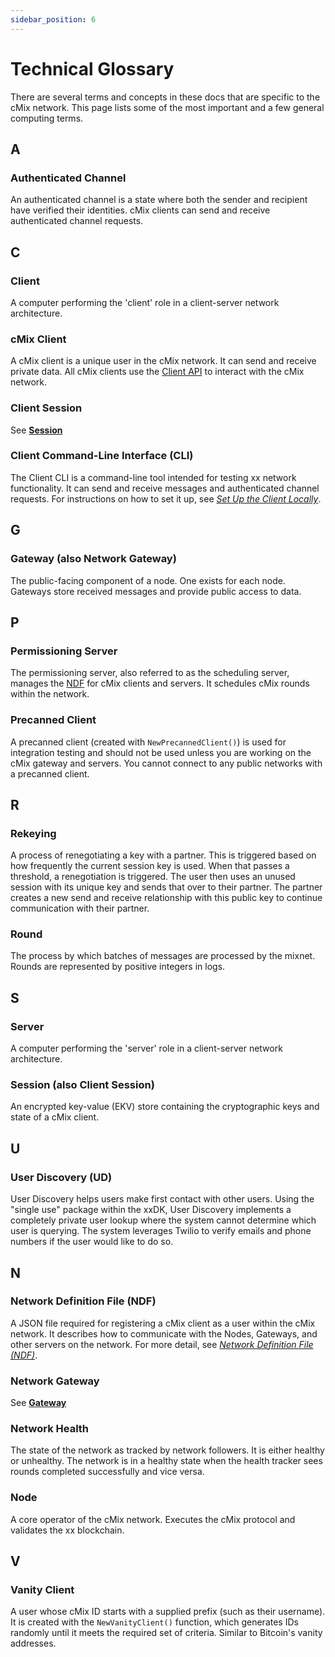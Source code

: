 ```yaml
---
sidebar_position: 6
---
```


# Technical Glossary

There are several terms and concepts in these docs that are specific to the cMix network. This page lists some of the most important and a few general computing terms.

## A

### **Authenticated Channel**

An authenticated channel is a state where both the sender and recipient have verified their identities. cMix clients can send and receive authenticated channel requests.

## C

### **Client**

A computer performing the 'client' role in a client-server network architecture.

### **cMix Client**

A cMix client is a unique user in the cMix network. It can send and receive private data. All cMix clients use the [Client API](https://git.xx.network/elixxir/client) to interact with the cMix network.

### **Client Session**

See **[Session](#session-also-client-session)**

### **Client Command-Line Interface (CLI)**

The Client CLI is a command-line tool intended for testing xx network functionality. It can send and receive messages and authenticated channel requests. For instructions on how to set it up, see [*Set Up the Client Locally*](./getting-started.md/#set-up-the-client-locally).

## G

### **Gateway (also Network Gateway)**

The public-facing component of a node. One exists for each node. Gateways store received messages and provide public access to data.

## P

### **Permissioning Server**

The permissioning server, also referred to as the scheduling server, manages the [NDF](#network-definition-file-ndf) for cMix clients and servers. It schedules cMix rounds within the network. 

### **Precanned Client**

A precanned client (created with `NewPrecannedClient()`) is used for integration testing and should not be used unless you are working on the cMix gateway and servers. You cannot connect to any public networks with a precanned client.

## R

### **Rekeying**

A process of renegotiating a key with a partner. This is triggered based on how frequently the current session key is used. When that passes a threshold, a renegotiation is triggered. The user then uses an unused session with its unique key and sends that over to their partner. The partner creates a new send and receive relationship with this public key to continue communication with their partner.

### **Round**

The process by which batches of messages are processed by the mixnet. Rounds are represented by positive integers in logs.

## S

### **Server**

A computer performing the 'server' role in a client-server network architecture.

### **Session (also Client Session)**

An encrypted key-value (EKV) store containing the cryptographic keys and state of a cMix client.

## U

### **User Discovery (UD)**

User Discovery helps users make first contact with other users. Using the "single use" package within the xxDK, User Discovery implements a completely private user lookup where the system cannot determine which user is querying. The system leverages Twilio to verify emails and phone numbers if the user would like to do so.

## N

### **Network Definition File (NDF)**

A JSON file required for registering a cMix client as a user within the cMix network. It describes how to communicate with the Nodes, Gateways, and other servers on the network. For more detail, see *[Network Definition File (NDF)](https://xxnetwork.wiki/index.php/Network_Definition_File_(NDF))*.

### **Network Gateway**

See **[Gateway](#gateway-also-network-gateway)**

### **Network Health**

The state of the network as tracked by network followers. It is either healthy or unhealthy. The network is in a healthy state when the health tracker sees rounds completed successfully and vice versa.

### **Node**

A core operator of the cMix network. Executes the cMix protocol and validates the xx blockchain.

## V

### **Vanity Client**

A user whose cMix ID starts with a supplied prefix (such as their username). It is created with the `NewVanityClient()` function, which generates IDs randomly until it meets the required set of criteria. Similar to Bitcoin's vanity addresses.